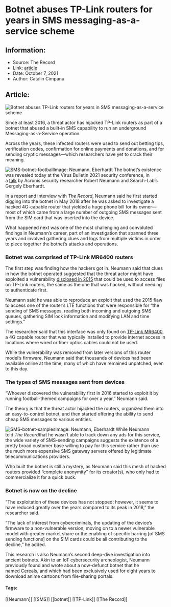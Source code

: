 # Botnet abuses TP-Link routers for years in SMS messaging-as-a-service scheme
### 

## Information:
+ Source: The Record
+ Link: [article](https://therecord.media/botnet-abuses-tp-link-routers-for-years-in-sms-messaging-as-a-service-scheme/)
+ Date: October 7, 2021
+ Author: Catalin Cimpanu


## Article:
![Botnet abuses TP-Link routers for years in SMS messaging-as-a-service scheme](https://therecord.media/wp-content/uploads/2021/10/TP-Link-MR6400.jpg)

Since at least 2016, a threat actor has hijacked TP-Link routers as part of a botnet that abused a built-in SMS capability to run an underground Messaging-as-a-Service operation.


Across the years, these infected routers were used to send out betting tips, verification codes, confirmation for online payments and donations, and for sending cryptic messages—which researchers have yet to crack their meaning.


![SMS-botnet-football](https://www-therecord.recfut.com/wp-content/uploads/2021/10/SMS-botnet-football-1024x460.png)Image: Neumann, Eberhardt
The botnet’s existence was revealed today at the Virus Bulletin 2021 security conference, in a [talk](https://vblocalhost.com/presentations/from-match-fixing-to-data-exfiltration-a-story-of-messaging-as-a-service-maas/) by Acronis security researcher Robert Neumann and Search-Lab’s Gergely Eberhardt.


In a report and interview with *The Record*, Neumann said he first started digging into the botnet in May 2018 after he was asked to investigate a hacked 4G-capable router that yielded a huge phone bill for its owner—most of which came from a large number of outgoing SMS messages sent from the SIM card that was inserted into the device.


What happened next was one of the most challenging and convoluted findings in Neumann’s career, part of an investigation that spanned three years and involved gathering clues and logs from multiple victims in order to piece together the botnet’s attacks and operations.


### Botnet was comprised of TP-Link MR6400 routers


The first step was finding how the hackers got in. Neumann said that clues in how the botnet operated suggested that the threat actor might have exploited a vulnerability [disclosed in 2015](https://packetstormsecurity.com/files/131378/TP-LINK-Local-File-Disclosure.html) that could be used to access files on TP-Link routers, the same as the one that was hacked, without needing to authenticate first.


Neumann said he was able to reproduce an exploit that used the 2015 flaw to access one of the router’s LTE functions that were responsible for “the sending of SMS messages, reading both incoming and outgoing SMS queues, gathering SIM lock information and modifying LAN and time settings.”


The researcher said that this interface was only found on [TP-Link MR6400](https://service-provider.tp-link.com/lte-router/tl-mr6400/), a 4G capable router that was typically installed to provide internet access in locations where wired or fiber optics cables could not be used.


While the vulnerability was removed from later versions of this router model’s firmware, Neumann said that thousands of devices had been available online at the time, many of which have remained unpatched, even to this day.


### The types of SMS messages sent from devices


“Whoever discovered the vulnerability first in 2016 started to exploit it by running football-themed campaigns for over a year,” Neumann said.


The theory is that the threat actor hijacked the routers, organized them into an easy-to-control botnet, and then started offering the ability to send cheap SMS messages to various entities.


![SMS-botnet-samples](https://www-therecord.recfut.com/wp-content/uploads/2021/10/SMS-botnet-samples.png)Image: Neumann, Eberhardt
While Neumann told *The Record*that he wasn’t able to track down any ads for this service, the wide variety of SMS-sending campaigns suggests the existence of a pretty broad customer base willing to pay for this service rather than use the much more expensive SMS gateway servers offered by legitimate telecommunications providers.


Who built the botnet is still a mystery, as Neumann said this mesh of hacked routers provided “complete anonymity” for its creator(s), who only had to commercialize it for a quick buck.


### Botnet is now on the decline


“The exploitation of these devices has not stopped; however, it seems to have reduced greatly over the years compared to its peak in 2018,” the researcher said.


“The lack of interest from cybercriminals, the updating of the device’s firmware to a non-vulnerable version, moving on to a newer vulnerable model with greater market share or the enabling of specific barring [of SMS sending functions] on the SIM cards could be all contributing to the decline,” he added.


This research is also Neumann’s second deep-dive investigation into ancient botnets. Akin to an IoT cybersecurity archeologist, Neumann previously found and wrote about a now-defunct botnet that he named [Cereals](https://www.forcepoint.com/blog/x-labs/botnets-nas-nvr-devices), and which had been exclusively used for eight years to download anime cartoons from file-sharing portals.





#### Tags:
[[Neumann]] [[SMS]] [[botnet]] [[TP-Link]] [[The Record]]
